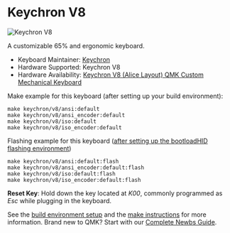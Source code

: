 # Keychron V8

![Keychron V8](https://imgur.com/mAqjVPR)

A customizable 65% and ergonomic keyboard.

* Keyboard Maintainer: [Keychron](https://github.com/keychron)
* Hardware Supported: Keychron V8
* Hardware Availability: [Keychron V8 (Alice Layout) QMK Custom Mechanical Keyboard](https://www.keychron.com/products/keychron-v8-alice-layout-qmk-custom-mechanical-keyboard)

Make example for this keyboard (after setting up your build environment):

    make keychron/v8/ansi:default
    make keychron/v8/ansi_encoder:default
    make keychron/v8/iso:default
    make keychron/v8/iso_encoder:default

Flashing example for this keyboard ([after setting up the bootloadHID flashing environment](https://docs.qmk.fm/#/flashing_bootloadhid))

    make keychron/v8/ansi:default:flash
    make keychron/v8/ansi_encoder:default:flash
    make keychron/v8/iso:default:flash
    make keychron/v8/iso_encoder:default:flash

**Reset Key**: Hold down the key located at *K00*, commonly programmed as *Esc* while plugging in the keyboard.

See the [build environment setup](https://docs.qmk.fm/#/getting_started_build_tools) and the [make instructions](https://docs.qmk.fm/#/getting_started_make_guide) for more information. Brand new to QMK? Start with our [Complete Newbs Guide](https://docs.qmk.fm/#/newbs).
